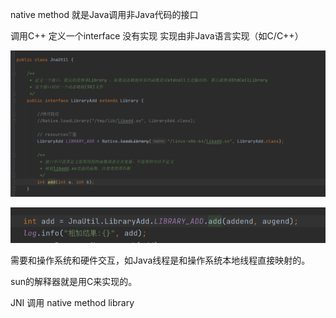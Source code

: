native method 就是Java调用非Java代码的接口

调用C++ 定义一个interface 没有实现 实现由非Java语言实现（如C/C++）

![img_21.png](img_21.png)

![img_22.png](img_22.png)

需要和操作系统和硬件交互，如Java线程是和操作系统本地线程直接映射的。

sun的解释器就是用C来实现的。

JNI 调用 native method library